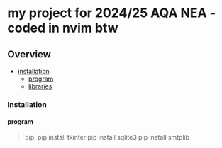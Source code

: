 # my project for 2024/25 AQA NEA - coded in nvim btw

## Overview
- [installation](###installation)
    - [program](####program)
    - [libraries](####libraries)

### Installation
#### program
> pip:
    pip install tkinter
    pip install sqlite3
    pip install smtplib
